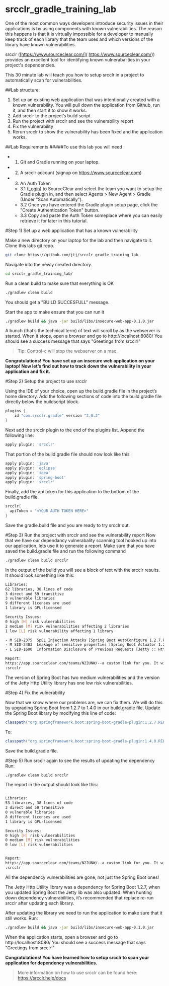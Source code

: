 # srcclr_gradle_training_lab

One of the most common ways developers introduce security issues in their applications is by using components with known vulnerabilities.  The reason this happens is that it is virtually impossible for a developer to manually keep track of each library that the team uses and which versions of the library have known vulnerabilities.  

srcclr ([https://www.sourceclear.com/]( https://www.sourceclear.com/)) provides an excellent tool for identifying known vulnerabalities in your project's dependencies. 

This 30 minute lab will teach you how to setup srcclr in a project to automatically scan for vulnerabilities.

##Lab structure:
1. Set up an existing web application that was intentionally created with a known vulnerability.  You will pull down the application from Github, run it, and then start it to show it works.   
2. Add srcclr to the project’s build script.
3. Run the project with srcclr and see the vulnerability report
4. Fix the vulnerability 
5. Rerun srcclr to show the vulnerability has been fixed and the application works.

##Lab Requirements
#####To use this lab you will need
* 1. Git and Gradle running on your laptop. 
* 2. A srcclr account (signup on https://www.sourceclear.com)
* 3. An Auth Token
    * 3.1 ([Login](https://srcclr.com)) to SourceClear and select the team you want to setup the Gradle plugin in, and then select Agents > New Agent > Gradle (Under "Scan Automatically").
    * 3.2 Once you have entered the Gradle plugin setup page, click the "Create Authentication Token" button.
    * 3.3 Copy and paste the Auth Token someplace where you can easily retrieve it for later in this tutorial.


#Step 1) Set up a web application that has a known vulnerability

Make a new directory on your laptop for the lab and then navigate to it.
Clone this labs git repo.
```bash
git clone https://github.com/jtj/srcclr_gradle_training_lab
```
Navigate into the newly created directory.
```bash
cd srcclr_gradle_training_lab/
```

Run a clean build to make sure that everything is OK
```bash
./gradlew clean build
```

You should get a "BUILD SUCCESFULL" message.

Start the app to make ensure that you can run it
```bash
./gradlew build && java -jar build/libs/insecure-web-app-0.1.0.jar
```

A bunch (that’s the technical term) of text will scroll by as the webserver is started. When it stops, open a browser and go to http://localhost:8080/
You should see a success message that says "Greetings from srcclr!"

> Tip: Control-c will stop the webserver on a mac.

**Congratulations! You have set up an insecure web application on your laptop! Now let’s find out how to track down the vulnerability in your application and fix it.**

#Step 2) Setup the project to use srcclr

Using the IDE of your choice, open up the build.gradle file in the project’s home directory.
Add the following sections of code into the build.gradle file directly below the buildscript block.
```gradle
plugins {
    id "com.srcclr.gradle" version "2.0.2"
}
```

Next add the srcclr plugin to the end of the plugins list. Append the following line:
```gradle 
apply plugin: 'srcclr'
```

That portion of the build.gradle file should now look like this
```gradle
apply plugin: 'java'
apply plugin: 'eclipse'
apply plugin: 'idea'
apply plugin: 'spring-boot'
apply plugin: 'srcclr'
```

Finally, add the api token for this application to the bottom of the build.gradle file.
```gradle
srcclr{
  apiToken = "<YOUR AUTH TOKEN HERE>"
}
```

Save the gradle.build file and you are ready to try srcclr out.


#Step 3) Run the project with srcclr and see the vulnerability report
Now that we have our dependancy vulnerabality scanning tool hooked up into our application, lets use it to generate a report. 
Make sure that you have saved the build.gradle file and run the following command
```bash
./gradlew clean build srcclr
```

In the output of the build you will see a block of text with the srcclr results.
It should look something like this:
```bash
Libraries:
62 libraries, 38 lines of code
3 direct and 59 transitive
3 vulnerable libraries
9 different licenses are used
1 library is GPL-licensed

Security Issues:
0 high [H] risk vulnerabilities
2 medium [M] risk vulnerabilities affecting 2 libraries
1 low [L] risk vulnerability affecting 1 library

- M SID-2375  SpEL Injection Attacks [Spring Boot AutoConfigure 1.2.7.RELEASE]
- M SID-2403  Leakage of sensitive properties [Spring Boot Actuator 1.2.7.RELEASE]
- L SID-1600  Information Disclosure of Previous Requests [Jetty :: Http Utility 9.2.13.v20150730]

Report:
https://app.sourceclear.com/teams/N22UNW/--a custom link for you. It wil look different for each person. 
:srcclr
```

The version of Spring Boot has two medium vulnerabilities and the version of the Jetty Http Utility library has one low risk vulnerabilities.

#Step 4) Fix the vulnerability 

Now that we know where our problems are, we can fix them. We will do this by upgrading Spring Boot from 1.2.7 to 1.4.0 in our build.gradle file.
Update the Spring Boot library by modifying this line of code:
```gradle
classpath("org.springframework.boot:spring-boot-gradle-plugin:1.2.7.RELEASE")
```
To:
```gradle
classpath("org.springframework.boot:spring-boot-gradle-plugin:1.4.0.RELEASE")
```
Save the build.gradle file.

#Step 5) Run srcclr again to see the results of updating the dependency
Run:
```bash
./gradlew clean build srcclr
```

The report in the output should look like this:
```bash

Libraries:
53 libraries, 38 lines of code
3 direct and 50 transitive
0 vulnerable libraries
8 different licenses are used
1 library is GPL-licensed

Security Issues:
0 high [H] risk vulnerabilities
0 medium [M] risk vulnerabilities
0 low [L] risk vulnerabilities


Report:
https://app.sourceclear.com/teams/N22UNW/--a custom link for you. It wil look different for each person.
:srcclr

```

All the dependency vulnerabilities are gone, not just the Spring Boot ones!

The Jetty Http Utility library was a dependency for Spring Boot 1.2.7, when you updated Spring Boot the Jetty lib was also updated. When hunting down dependency vulnerabilities, it’s recommended that replace re-run srcclr after updating each library.

After updating the library we need to run the application to make sure that it still works.
Run: 
```bash
./gradlew build && java -jar build/libs/insecure-web-app-0.1.0.jar
```
When the application starts, open a browser and go to http://localhost:8080/
You should see a success message that says "Greetings from srcclr!"

**Congratulations! You have learned how to setup srcclr to scan your application for dependency vulnerabilities.**  

> More information on how to use srcclr can be found here: https://srcclr.help/docs
